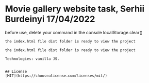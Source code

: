 







# Movie gallery website task, Serhii Burdeinyi 17/04/2022

before use, delete your command in the console
localStorage.clear()

```bash
the index.html file dist folder is ready to view the project
```

```bash
the index.html file dist folder is ready to view the project
```

```Work
Technologies: vanilla JS. 


## License
[MIT](https://choosealicense.com/licenses/mit/)
